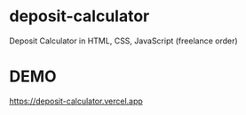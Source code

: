 # deposit-calculator
Deposit Calculator in HTML, CSS, JavaScript (freelance order)


# DEMO 

https://deposit-calculator.vercel.app
